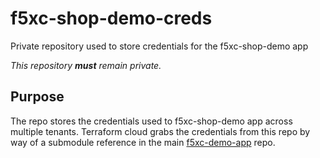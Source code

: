 # f5xc-shop-demo-creds
Private repository used to store credentials for the f5xc-shop-demo app

_This repository **must** remain private._

## Purpose 
The repo stores the credentials used to f5xc-shop-demo app across multiple tenants.
Terraform cloud grabs the credentials from this repo by way of a submodule reference in the main [f5xc-demo-app](https://github.com/f5devcentral/f5xc-demo-app) repo.
